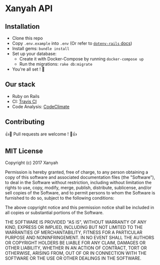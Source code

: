 # Xanyah API

## Installation

- Clone this repo
- Copy `.env.example` into `.env` (Or refer to [`dotenv-rails` docs](https://github.com/bkeepers/dotenv#dotenv-))
- Install gems: `bundle install`
- Set up your database:
  - Create it with Docker-Compose by running `docker-compose up`
  - Run the migrations: `rake db:migrate`
- You're all set ! :tada:

## Our stack

- Ruby on Rails
- CI: [Travis CI](https://travis-ci.org/xanyah/xanyah-api)
- Code Analysis: [CodeClimate](https://codeclimate.com/github/xanyah/xanyah-api)

## Contributing

:+1::tada: Pull requests are welcome ! :tada::+1:

## MIT License

Copyright (c) 2017 Xanyah

Permission is hereby granted, free of charge, to any person obtaining a copy
of this software and associated documentation files (the "Software"), to deal
in the Software without restriction, including without limitation the rights
to use, copy, modify, merge, publish, distribute, sublicense, and/or sell
copies of the Software, and to permit persons to whom the Software is
furnished to do so, subject to the following conditions:

The above copyright notice and this permission notice shall be included in all
copies or substantial portions of the Software.

THE SOFTWARE IS PROVIDED "AS IS", WITHOUT WARRANTY OF ANY KIND, EXPRESS OR
IMPLIED, INCLUDING BUT NOT LIMITED TO THE WARRANTIES OF MERCHANTABILITY,
FITNESS FOR A PARTICULAR PURPOSE AND NONINFRINGEMENT. IN NO EVENT SHALL THE
AUTHORS OR COPYRIGHT HOLDERS BE LIABLE FOR ANY CLAIM, DAMAGES OR OTHER
LIABILITY, WHETHER IN AN ACTION OF CONTRACT, TORT OR OTHERWISE, ARISING FROM,
OUT OF OR IN CONNECTION WITH THE SOFTWARE OR THE USE OR OTHER DEALINGS IN THE
SOFTWARE.
